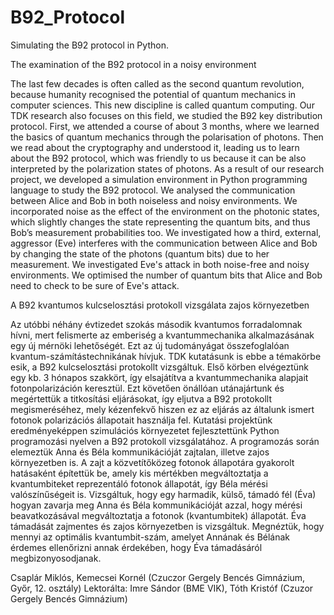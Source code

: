 # B92_Protocol
Simulating the B92 protocol in Python.


The examination of the B92 protocol in a noisy environment

The last few decades is often called as the second quantum revolution, because humanity recognised the potential of quantum mechanics in computer sciences. This new discipline is called quantum computing. Our TDK research also focuses on this field, we studied the B92 key distribution protocol.
First, we attended a course of about 3 months, where we learned the basics of quantum mechanics through the polarisation of photons. Then we read about the cryptography and understood it, leading us to learn about the B92 protocol, which was friendly to us because it can be also interpreted by the polarization states of photons.
As a result of our research project, we developed a simulation environment in Python programming language to study the B92 protocol. We analysed the communication between Alice and Bob in both noiseless and noisy environments. We incorporated noise as the effect of the environment on the photonic states, which slightly changes the state representing the quantum bits, and thus Bob’s measurement probabilities too. We investigated how a third, external, aggressor (Eve) interferes with the communication between Alice and Bob by changing the state of the photons (quantum bits) due to her measurement. We investigated Eve's attack in both noise-free and noisy environments. We optimised the number of quantum bits that Alice and Bob need to check to be sure of Eve's attack.


A B92 kvantumos kulcselosztási protokoll vizsgálata zajos környezetben

Az utóbbi néhány évtizedet szokás második kvantumos forradalomnak hívni, mert felismerte az emberiség a kvantummechanika alkalmazásának egy új mérnöki lehetőségét. Ezt az új tudományágat összefoglalóan kvantum-számítástechnikának hívjuk. TDK kutatásunk is ebbe a témakörbe esik, a B92 kulcselosztási protokollt vizsgáltuk.
Első körben elvégeztünk egy kb. 3 hónapos szakkört, így elsajátítva a kvantummechanika alapjait fotonpolarizáción keresztül. Ezt követően önállóan utánajártunk és megértettük a titkosítási eljárásokat, így eljutva a B92 protokollt megismeréséhez, mely kézenfekvő hiszen ez az eljárás az általunk ismert fotonok polarizációs állapotait használja fel.
Kutatási projektünk eredményeképpen szimulációs környezetet fejlesztettünk  Python programozási nyelven a B92 protokoll vizsgálatához. A programozás során elemeztük Anna és Béla kommunikációját zajtalan, illetve zajos környezetben is. A zajt a közvetítőközeg fotonok állapotára gyakorolt hatásaként építettük be, amely kis mértékben megváltoztatja a kvantumbiteket reprezentáló fotonok állapotát, így Béla mérési valószínűségeit is. Vizsgáltuk, hogy egy harmadik, külső, támadó fél (Éva) hogyan zavarja meg Anna és Béla kommunikációját azzal, hogy mérési beavatkozásával megváltoztatja a fotonok (kvantumbitek) állapotát. Éva támadását zajmentes és zajos környezetben is vizsgáltuk. Megnéztük, hogy mennyi az optimális kvantumbit-szám, amelyet Annának és Bélának érdemes ellenőrizni annak érdekében, hogy Éva támadásáról megbizonyosodjanak.


Csaplár Miklós, Kemecsei Kornél (Czuczor Gergely Bencés Gimnázium, Győr, 12. osztály)
Lektorálta: Imre Sándor (BME VIK), Tóth Kristóf (Czuzor Gergely Bencés Gimnázium)
